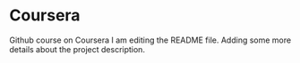 # Coursera

Github course on Coursera
I am editing the README file. Adding some more details about the project description.
